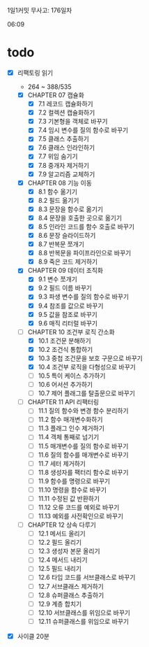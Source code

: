 1일1커밋 무사고: 176일차

06:09

# todo

- [x] 리팩토링 읽기
  - 264 ~ 388/535
  - [x] CHAPTER 07 캡슐화
    - [x] 7.1 레코드 캡슐화하기
    - [x] 7.2 컬렉션 캡슐화하기
    - [x] 7.3 기본형을 객체로 바꾸기
    - [x] 7.4 임시 변수를 질의 함수로 바꾸기
    - [x] 7.5 클래스 추출하기
    - [x] 7.6 클래스 인라인하기
    - [x] 7.7 위임 숨기기
    - [x] 7.8 중개자 제거하기
    - [x] 7.9 알고리즘 교체하기
  - [x] CHAPTER 08 기능 이동
    - [x] 8.1 함수 옮기기
    - [x] 8.2 필드 옮기기
    - [x] 8.3 문장을 함수로 옮기기
    - [x] 8.4 문장을 호출한 곳으로 옮기기
    - [x] 8.5 인라인 코드를 함수 호출로 바꾸기
    - [x] 8.6 문장 슬라이드하기
    - [x] 8.7 반복문 쪼개기
    - [x] 8.8 반복문을 파이프라인으로 바꾸기
    - [x] 8.9 죽은 코드 제거하기
  - [x] CHAPTER 09 데이터 조직화
    - [x] 9.1 변수 쪼개기
    - [x] 9.2 필드 이름 바꾸기
    - [x] 9.3 파생 변수를 질의 함수로 바꾸기
    - [x] 9.4 참조를 값으로 바꾸기
    - [x] 9.5 값을 참조로 바꾸기
    - [x] 9.6 매직 리터럴 바꾸기
  - [ ] CHAPTER 10 조건부 로직 간소화
    - [x] 10.1 조건문 분해하기
    - [x] 10.2 조건식 통합하기
    - [x] 10.3 중첩 조건문을 보호 구문으로 바꾸기
    - [x] 10.4 조건부 로직을 다형성으로 바꾸기
    - [ ] 10.5 특이 케이스 추가하기
    - [ ] 10.6 어서션 추가하기
    - [ ] 10.7 제어 플래그를 탈출문으로 바꾸기
  - [ ] CHAPTER 11 API 리팩터링
    - [ ] 11.1 질의 함수와 변경 함수 분리하기
    - [ ] 11.2 함수 매개변수화하기
    - [ ] 11.3 플래그 인수 제거하기
    - [ ] 11.4 객체 통째로 넘기기
    - [ ] 11.5 매개변수를 질의 함수로 바꾸기
    - [ ] 11.6 질의 함수를 매개변수로 바꾸기
    - [ ] 11.7 세터 제거하기
    - [ ] 11.8 생성자를 팩터리 함수로 바꾸기
    - [ ] 11.9 함수를 명령으로 바꾸기
    - [ ] 11.10 명령을 함수로 바꾸기
    - [ ] 11.11 수정된 값 반환하기
    - [ ] 11.12 오류 코드를 예외로 바꾸기
    - [ ] 11.13 예외를 사전확인으로 바꾸기
  - [ ] CHAPTER 12 상속 다루기
    - [ ] 12.1 메서드 올리기
    - [ ] 12.2 필드 올리기
    - [ ] 12.3 생성자 본문 올리기
    - [ ] 12.4 메서드 내리기
    - [ ] 12.5 필드 내리기
    - [ ] 12.6 타입 코드를 서브클래스로 바꾸기
    - [ ] 12.7 서브클래스 제거하기
    - [ ] 12.8 슈퍼클래스 추출하기
    - [ ] 12.9 계층 합치기
    - [ ] 12.10 서브클래스를 위임으로 바꾸기
    - [ ] 12.11 슈퍼클래스를 위임으로 바꾸기
- [x] 사이클 20분

